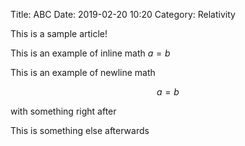 Title: ABC
Date: 2019-02-20 10:20
Category: Relativity

This is a sample article!

This is an example of inline math $a=b$ 

This is an example of newline math 

$$ a = b $$ 

with something right after

This is something else afterwards

